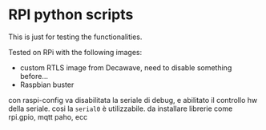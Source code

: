 # RPI python scripts

This is just for testing the functionalities.

Tested on RPi with the following images:
- custom RTLS image from Decawave, need to disable something before...
- Raspbian buster 

con raspi-config va disabilitata la seriale di debug, e abilitato il controllo hw della seriale.
cosi la `serial0` è utilizzabile.
da installare librerie come rpi.gpio, mqtt paho, ecc